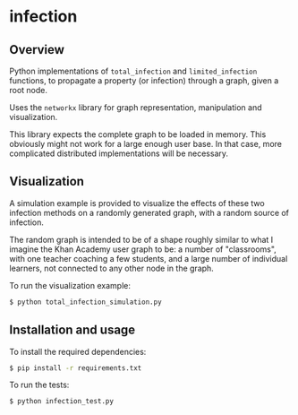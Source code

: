 # infection

## Overview

Python implementations of `total_infection` and `limited_infection` functions, to
propagate a property (or infection) through a graph, given a root node.

Uses the `networkx` library for graph representation, manipulation and
visualization.

This library expects the complete graph to be loaded in memory. This obviously
might not work for a large enough user base. In that case, more complicated
distributed implementations will be necessary.

## Visualization

A simulation example is provided to visualize the effects of these two
infection methods on a randomly generated graph, with a random source of
infection.

The random graph is intended to be of a shape roughly similar to what I imagine
the Khan Academy user graph to be: a number of "classrooms", with one teacher
coaching a few students, and a large number of individual learners,
not connected to any other node in the graph.

To run the visualization example:

```bash
$ python total_infection_simulation.py
```

## Installation and usage
To install the required dependencies:

```bash
$ pip install -r requirements.txt
```

To run the tests:

```bash
$ python infection_test.py
```
